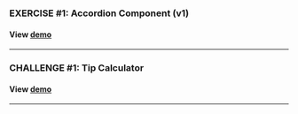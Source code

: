  ### EXERCISE #1: Accordion Component (v1)
#### View [demo](https://codesandbox.io/p/sandbox/exercise-1-accordion-component-v1-nvzj4z " Here !")
---
 ### CHALLENGE #1: Tip Calculator
#### View [demo](https://codesandbox.io/p/sandbox/challenge-1-tip-calculator-689j3r " Here !")
---
